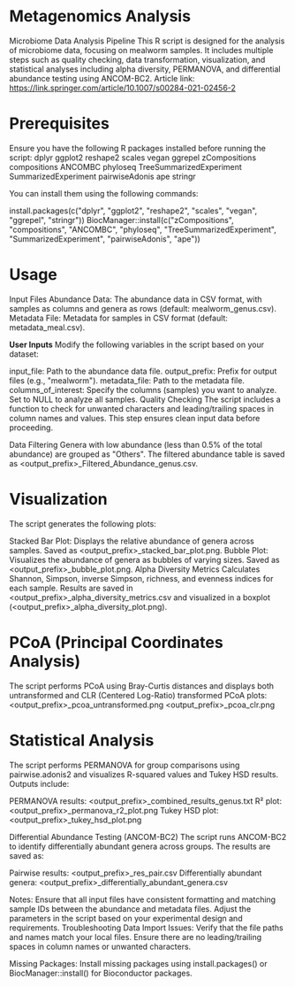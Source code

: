 # Metagenomics Analysis
Microbiome Data Analysis Pipeline
This R script is designed for the analysis of microbiome data, focusing on mealworm samples. It includes multiple steps such as quality checking, data transformation, visualization, and statistical analyses including alpha diversity, PERMANOVA, and differential abundance testing using ANCOM-BC2. Article link: https://link.springer.com/article/10.1007/s00284-021-02456-2

# Prerequisites
Ensure you have the following R packages installed before running the script:
dplyr
ggplot2
reshape2
scales
vegan
ggrepel
zCompositions
compositions
ANCOMBC
phyloseq
TreeSummarizedExperiment
SummarizedExperiment
pairwiseAdonis
ape
stringr

You can install them using the following commands:

install.packages(c("dplyr", "ggplot2", "reshape2", "scales", "vegan", "ggrepel", "stringr"))
BiocManager::install(c("zCompositions", "compositions", "ANCOMBC", "phyloseq", "TreeSummarizedExperiment", "SummarizedExperiment", "pairwiseAdonis", "ape"))

# Usage
Input Files
Abundance Data: The abundance data in CSV format, with samples as columns and genera as rows (default: mealworm_genus.csv).
Metadata File: Metadata for samples in CSV format (default: metadata_meal.csv).

**User Inputs**
Modify the following variables in the script based on your dataset:

input_file: Path to the abundance data file.
output_prefix: Prefix for output files (e.g., "mealworm").
metadata_file: Path to the metadata file.
columns_of_interest: Specify the columns (samples) you want to analyze. Set to NULL to analyze all samples.
Quality Checking
The script includes a function to check for unwanted characters and leading/trailing spaces in column names and values. This step ensures clean input data before proceeding.

Data Filtering
Genera with low abundance (less than 0.5% of the total abundance) are grouped as "Others". The filtered abundance table is saved as <output_prefix>_Filtered_Abundance_genus.csv.

# Visualization
The script generates the following plots:

Stacked Bar Plot: Displays the relative abundance of genera across samples. Saved as <output_prefix>_stacked_bar_plot.png.
Bubble Plot: Visualizes the abundance of genera as bubbles of varying sizes. Saved as <output_prefix>_bubble_plot.png.
Alpha Diversity Metrics
Calculates Shannon, Simpson, inverse Simpson, richness, and evenness indices for each sample. Results are saved in <output_prefix>_alpha_diversity_metrics.csv and visualized in a boxplot (<output_prefix>_alpha_diversity_plot.png).

# PCoA (Principal Coordinates Analysis)
The script performs PCoA using Bray-Curtis distances and displays both untransformed and CLR (Centered Log-Ratio) transformed PCoA plots:
<output_prefix>_pcoa_untransformed.png
<output_prefix>_pcoa_clr.png

# Statistical Analysis
The script performs PERMANOVA for group comparisons using pairwise.adonis2 and visualizes R-squared values and Tukey HSD results. Outputs include:

PERMANOVA results: <output_prefix>_combined_results_genus.txt
R² plot: <output_prefix>_permanova_r2_plot.png
Tukey HSD plot: <output_prefix>_tukey_hsd_plot.png

Differential Abundance Testing (ANCOM-BC2)
The script runs ANCOM-BC2 to identify differentially abundant genera across groups. The results are saved as:

Pairwise results: <output_prefix>_res_pair.csv
Differentially abundant genera: <output_prefix>_differentially_abundant_genera.csv

Notes:
Ensure that all input files have consistent formatting and matching sample IDs between the abundance and metadata files.
Adjust the parameters in the script based on your experimental design and requirements.
Troubleshooting
Data Import Issues: Verify that the file paths and names match your local files. Ensure there are no leading/trailing spaces in column names or unwanted characters.

Missing Packages: Install missing packages using install.packages() or BiocManager::install() for Bioconductor packages.
